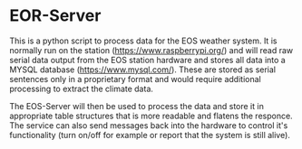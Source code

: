 # EOR-Server

This is a python script to process data for the EOS weather system. It is normally run on the station (https://www.raspberrypi.org/) and will read raw serial data output from the EOS station hardware and stores all data into a MYSQL database (https://www.mysql.com/). These are stored as serial sentences only in a proprietary format and would require additional processing to extract the climate data. 

The EOS-Server will then be used to process the data and store it in appropriate table structures that is more readable and flatens the responce. The service can also send messages back into the hardware to control it's functionality (turn on/off for example or report that the system is still alive).
